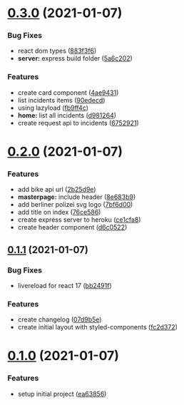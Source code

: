 # [0.3.0](https://github.com/brunomacedo/stolen-bikes/compare/v0.2.0...v0.3.0) (2021-01-07)


### Bug Fixes

* react dom types ([883f3f6](https://github.com/brunomacedo/stolen-bikes/commit/883f3f66f5e615715308d84961ed210f1a899af6))
* **server:** express build folder ([5a6c202](https://github.com/brunomacedo/stolen-bikes/commit/5a6c2025890cfbc6b676161f3000b7d4b1b36e44))


### Features

* create card component ([4ae9431](https://github.com/brunomacedo/stolen-bikes/commit/4ae943118ce63e9fac6472fc192de354522b8bef))
* list incidents items ([90edecd](https://github.com/brunomacedo/stolen-bikes/commit/90edecd7f27fa82e702f87a8db8933108cafb2a1))
* using lazyload ([fb9ff4c](https://github.com/brunomacedo/stolen-bikes/commit/fb9ff4ce5e8cb793d7a1f3900f56a2f7eeb3ce0f))
* **home:** list all incidents ([d981264](https://github.com/brunomacedo/stolen-bikes/commit/d9812644da8086ad0021f7e6a5743f5473c9322a))
* create request api to incidents ([6752921](https://github.com/brunomacedo/stolen-bikes/commit/6752921665978d622e438f23cab9ab3c7c5a01de))



# [0.2.0](https://github.com/brunomacedo/stolen-bikes/compare/v0.1.1...v0.2.0) (2021-01-07)


### Features

* add bike api url ([2b25d9e](https://github.com/brunomacedo/stolen-bikes/commit/2b25d9e493503d4af604dd8b890505fcaa6f9cce))
* **masterpage:** include header ([8e683b9](https://github.com/brunomacedo/stolen-bikes/commit/8e683b97764359036f45af364fe354c05091b5e7))
* add berliner polizei svg logo ([7bf6d00](https://github.com/brunomacedo/stolen-bikes/commit/7bf6d00d623450154bea0a08693ed10184c625ff))
* add title on index ([76ce586](https://github.com/brunomacedo/stolen-bikes/commit/76ce5867797ce48e80ff670be028985371eb5d59))
* create express server to heroku ([ce1cfa8](https://github.com/brunomacedo/stolen-bikes/commit/ce1cfa83bd66c1bb62133702eb6e8848b5a2e206))
* create header component ([d6c0522](https://github.com/brunomacedo/stolen-bikes/commit/d6c05228179e218d19269a7d2ebb6318a6fef2f6))



## [0.1.1](https://github.com/brunomacedo/stolen-bikes/compare/v0.1.0...v0.1.1) (2021-01-07)


### Bug Fixes

* livereload for react 17 ([bb2491f](https://github.com/brunomacedo/stolen-bikes/commit/bb2491f164cf426448217607bb24ae31f62bc94a))


### Features

* create changelog ([07d9b5e](https://github.com/brunomacedo/stolen-bikes/commit/07d9b5eb42d2e620df6e07d6a4ae76b6f8f246f3))
* create initial layout with styled-components ([fc2d372](https://github.com/brunomacedo/stolen-bikes/commit/fc2d37275d9cf59cfc1532a89ef1f1fa834168a8))



# [0.1.0](https://github.com/brunomacedo/stolen-bikes/compare/ea63856f8bdada9d6f7f7be51fcff6d8701c1b63...v0.1.0) (2021-01-07)


### Features

* setup initial project ([ea63856](https://github.com/brunomacedo/stolen-bikes/commit/ea63856f8bdada9d6f7f7be51fcff6d8701c1b63))



